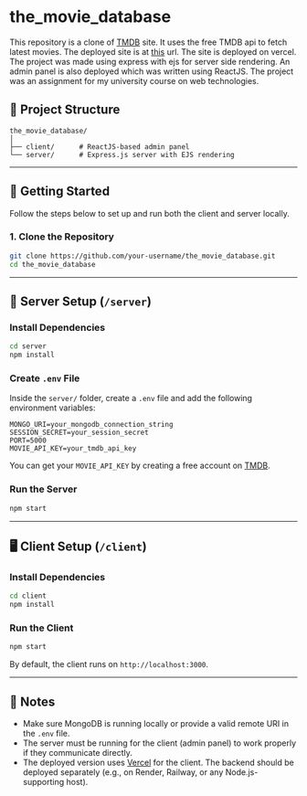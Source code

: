 # the_movie_database
This repository is a clone of [TMDB](https://www.themoviedb.org) site. It uses the free TMDB api to fetch latest movies. The deployed site is at [this](https://tmdbv2.vercel.app) url. The site is deployed on vercel. The project was made using express with ejs for server side rendering. An admin panel is also deployed which was written using ReactJS. The project was an assignment for my university course on web technologies. 


## 📁 Project Structure

```
the_movie_database/
│
├── client/      # ReactJS-based admin panel
└── server/      # Express.js server with EJS rendering
```

---

## 🚀 Getting Started

Follow the steps below to set up and run both the client and server locally.

### 1. Clone the Repository

```bash
git clone https://github.com/your-username/the_movie_database.git
cd the_movie_database
```

---

## 🔧 Server Setup (`/server`)

### Install Dependencies

```bash
cd server
npm install
```

### Create `.env` File

Inside the `server/` folder, create a `.env` file and add the following environment variables:

```
MONGO_URI=your_mongodb_connection_string
SESSION_SECRET=your_session_secret
PORT=5000
MOVIE_API_KEY=your_tmdb_api_key
```

You can get your `MOVIE_API_KEY` by creating a free account on [TMDB](https://www.themoviedb.org/documentation/api).

### Run the Server

```bash
npm start
```

---

## 🖥️ Client Setup (`/client`)

### Install Dependencies

```bash
cd client
npm install
```

### Run the Client

```bash
npm start
```

By default, the client runs on `http://localhost:3000`.

---

## 📌 Notes

- Make sure MongoDB is running locally or provide a valid remote URI in the `.env` file.
- The server must be running for the client (admin panel) to work properly if they communicate directly.
- The deployed version uses [Vercel](https://vercel.com) for the client. The backend should be deployed separately (e.g., on Render, Railway, or any Node.js-supporting host).
